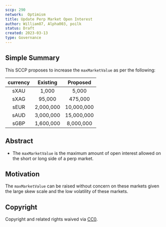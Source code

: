 ```yaml
---
sccp: 290
network:  Optimism
title: Update Perp Market Open Interest
author: William87, Alpha003, poilk
status: Draft 
created: 2023-03-13
type: Governance
---
```


## Simple Summary

<!--"If you can't explain it simply, you don't understand it well enough." Provide a simplified and layman-accessible explanation of the SCCP.-->

This SCCP proposes to increase the `maxMarketValue` as per the following:

| currency 	|  Existing 	|  Proposed  	|
|:--------:	|:---------:	|:----------:	|
|   sXAU   	|   1,000   	|    5,000   	|
|   sXAG   	|   95,000  	|   475,000  	|
|   sEUR   	| 2,000,000 	| 10,000,000 	|
|   sAUD   	| 3,000,000 	| 15,000,000 	|
|   sGBP   	| 1,600,000 	|  8,000,000 	|

## Abstract

<!--A short (~200 word) description of the variable change proposed.-->

- The `maxMarketValue` is the maximum amount of open interest allowed on the short or long side of a perp market.

## Motivation

<!--The motivation is critical for SCCPs that want to update variables within Synthetix. It should clearly explain why the existing variable is not incentive aligned. SCCP submissions without sufficient motivation may be rejected outright.-->

The `maxMarketValue` can be raised without concern on these markets given the large skew scale and the low volatility of these markets.

## Copyright

Copyright and related rights waived via [CC0](https://creativecommons.org/publicdomain/zero/1.0/).
